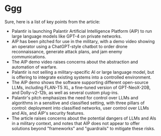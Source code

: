 # Ggg

Sure, here is a list of key points from the article:

- Palantir is launching Palantir Artificial Intelligence Platform (AIP) to run large language models like GPT-4 on private networks.
- AIP has been pitched for use in the military, with a demo video showing an operator using a ChatGPT-style chatbot to order drone reconnaissance, generate attack plans, and jam enemy communications.
- The AIP demo video raises concerns about the abstraction and automation of warfare.
- Palantir is not selling a military-specific AI or large language model, but is offering to integrate existing systems into a controlled environment.
- The AIP demo shows the software supporting different open-source LLMs, including FLAN-T5 XL, a fine-tuned version of GPT-NeoX-20B, and Dolly-v2-12b, as well as several custom plug-ins.
- Palantir's pitch emphasizes the need for control over LLMs and algorithms in a sensitive and classified setting, with three pillars of control: deployment into classified networks, user control over LLMs and AIs, and AIP's security features.
- The article raises concerns about the potential dangers of LLMs and AIs in a military context, and notes that AIP does not appear to offer solutions beyond "frameworks" and "guardrails" to mitigate these risks.